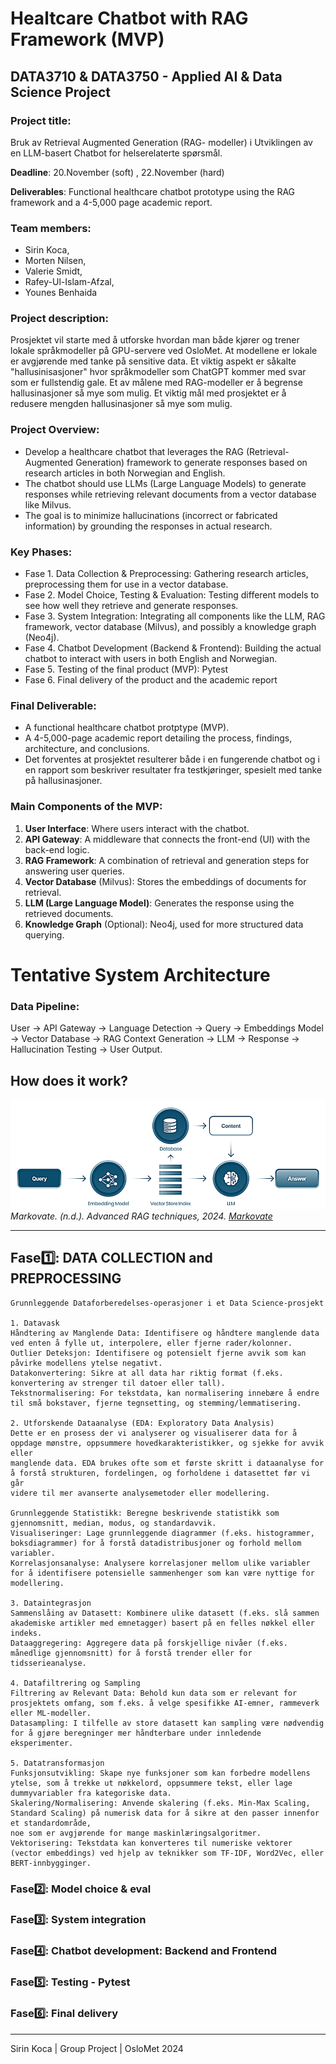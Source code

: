 # Healtcare Chatbot with RAG Framework (MVP)
## DATA3710 & DATA3750 - Applied AI & Data Science Project

### Project title: 
Bruk av Retrieval Augmented Generation (RAG- modeller) i Utviklingen av en LLM-basert Chatbot for helserelaterte spørsmål.

**Deadline**: 20.November (soft) , 22.November (hard)

**Deliverables**: Functional healthcare chatbot prototype using the RAG framework and a 4-5,000 page academic report.

### Team members: 
* Sirin Koca,
* Morten Nilsen,
* Valerie Smidt,
* Rafey-Ul-Islam-Afzal,
* Younes Benhaida


### Project description: 
Prosjektet vil starte med å utforske hvordan man både kjører og trener lokale språkmodeller på GPU-servere ved OsloMet. 
At modellene er lokale er avgjørende med tanke på sensitive data. Et viktig aspekt er såkalte "hallusinisasjoner" hvor språkmodeller som ChatGPT kommer med svar som er fullstendig gale. Et av målene med RAG-modeller er å begrense hallusinasjoner så mye som mulig. Et viktig mål med prosjektet er å redusere mengden hallusinasjoner så mye som mulig.
	
### Project Overview:
* Develop a healthcare chatbot that leverages the RAG (Retrieval-Augmented Generation) framework to generate responses based on research articles in both Norwegian and English.
* The chatbot should use LLMs (Large Language Models) to generate responses while retrieving relevant documents from a vector database like Milvus.
* The goal is to minimize hallucinations (incorrect or fabricated information) by grounding the responses in actual research.

### Key Phases:
* Fase 1. Data Collection & Preprocessing: Gathering research articles, preprocessing them for use in a vector database.
* Fase 2. Model Choice, Testing & Evaluation: Testing different models to see how well they retrieve and generate responses.
* Fase 3. System Integration: Integrating all components like the LLM, RAG framework, vector database (Milvus), and possibly a knowledge graph (Neo4j).
* Fase 4. Chatbot Development (Backend & Frontend): Building the actual chatbot to interact with users in both English and Norwegian.
* Fase 5. Testing of the final product (MVP): Pytest 
* Fase 6. Final delivery of the product and the academic report

### Final Deliverable:
* A functional healthcare chatbot protptype (MVP).
* A 4-5,000-page academic report detailing the process, findings, architecture, and conclusions.
* Det forventes at prosjektet resulterer både i en fungerende chatbot og i en rapport som beskriver resultater fra testkjøringer, spesielt med tanke på hallusinasjoner.

### Main Components of the MVP:
1.	**User Interface**: Where users interact with the chatbot.
2.	**API Gateway**: A middleware that connects the front-end (UI) with the back-end logic.
3.	**RAG Framework**: A combination of retrieval and generation steps for answering user queries.
4.	**Vector Database** (Milvus): Stores the embeddings of documents for retrieval.
5.	**LLM (Large Language Model)**: Generates the response using the retrieved documents.
6.	**Knowledge Graph** (Optional): Neo4j, used for more structured data querying.

# Tentative System Architecture
### Data Pipeline: 
User → API Gateway → Language Detection → Query → Embeddings Model → Vector Database → RAG Context Generation → LLM → Response → Hallucination Testing → User Output.

## How does it work? 
![rag.png](diagrams/rag.png)
_Markovate. (n.d.). Advanced RAG techniques, 2024. [Markovate](https://markovate.com/blog/advanced-rag-techniques/)_

---

## Fase1️⃣: DATA COLLECTION and PREPROCESSING
```
Grunnleggende Dataforberedelses-operasjoner i et Data Science-prosjekt

1. Datavask
Håndtering av Manglende Data: Identifisere og håndtere manglende data ved enten å fylle ut, interpolere, eller fjerne rader/kolonner.
Outlier Deteksjon: Identifisere og potensielt fjerne avvik som kan påvirke modellens ytelse negativt.
Datakonvertering: Sikre at all data har riktig format (f.eks. konvertering av strenger til datoer eller tall).
Tekstnormalisering: For tekstdata, kan normalisering innebære å endre til små bokstaver, fjerne tegnsetting, og stemming/lemmatisering.

2. Utforskende Dataanalyse (EDA: Exploratory Data Analysis)
Dette er en prosess der vi analyserer og visualiserer data for å oppdage mønstre, oppsummere hovedkarakteristikker, og sjekke for avvik eller
manglende data. EDA brukes ofte som et første skritt i dataanalyse for å forstå strukturen, fordelingen, og forholdene i datasettet før vi går
videre til mer avanserte analysemetoder eller modellering.

Grunnleggende Statistikk: Beregne beskrivende statistikk som gjennomsnitt, median, modus, og standardavvik.
Visualiseringer: Lage grunnleggende diagrammer (f.eks. histogrammer, boksdiagrammer) for å forstå datadistribusjoner og forhold mellom variabler.
Korrelasjonsanalyse: Analysere korrelasjoner mellom ulike variabler for å identifisere potensielle sammenhenger som kan være nyttige for modellering.

3. Dataintegrasjon
Sammenslåing av Datasett: Kombinere ulike datasett (f.eks. slå sammen akademiske artikler med emnetagger) basert på en felles nøkkel eller indeks.
Dataaggregering: Aggregere data på forskjellige nivåer (f.eks. månedlige gjennomsnitt) for å forstå trender eller for tidsserieanalyse.

4. Datafiltrering og Sampling
Filtrering av Relevant Data: Behold kun data som er relevant for prosjektets omfang, som f.eks. å velge spesifikke AI-emner, rammeverk eller ML-modeller.
Datasampling: I tilfelle av store datasett kan sampling være nødvendig for å gjøre beregninger mer håndterbare under innledende eksperimenter.

5. Datatransformasjon
Funksjonsutvikling: Skape nye funksjoner som kan forbedre modellens ytelse, som å trekke ut nøkkelord, oppsummere tekst, eller lage dummyvariabler fra kategoriske data.
Skalering/Normalisering: Anvende skalering (f.eks. Min-Max Scaling, Standard Scaling) på numerisk data for å sikre at den passer innenfor et standardområde,
noe som er avgjørende for mange maskinlæringsalgoritmer.
Vektorisering: Tekstdata kan konverteres til numeriske vektorer (vector embeddings) ved hjelp av teknikker som TF-IDF, Word2Vec, eller BERT-innbygginger.

```

### Fase2️⃣: Model choice & eval
### Fase3️⃣: System integration
### Fase4️⃣: Chatbot development: Backend and Frontend
### Fase5️⃣: Testing - Pytest
### Fase6️⃣: Final delivery

---

Sirin Koca | Group Project | OsloMet 2024

